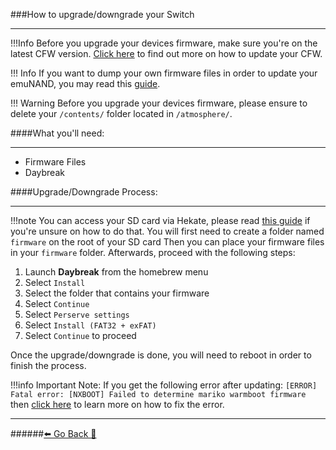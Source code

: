 ###How to upgrade/downgrade your Switch
***
!!!Info Before you upgrade your devices firmware, make sure you're on the latest CFW version. [Click here](https://rentry.org/UpdateCFW) to find out more on how to update your CFW.

!!! Info  If you want to dump your own firmware files in order to update your emuNAND, you may read this [guide](https://rentry.org/DumpFirmware).

!!! Warning Before you upgrade your devices firmware, please ensure to delete your `/contents/` folder located in `/atmosphere/`.

####What you'll need:
***
* Firmware Files
* Daybreak

####Upgrade/Downgrade Process:
***
!!!note You can access your SD card via Hekate, please read [this guide](https://rentry.org/SDCardViaUSB#hekate) if you're unsure on how to do that.
You will first need to create a folder named `firmware` on the root of your SD card
Then you can place your firmware files in your `firmware` folder.
Afterwards, proceed with the following steps:
1. Launch **Daybreak** from the homebrew menu
2. Select `Install`
3. Select the folder that contains your firmware
4. Select `Continue`
5. Select `Perserve settings`
6. Select `Install (FAT32 + exFAT)`
7. Select `Continue` to proceed

Once the upgrade/downgrade is done, you will need to reboot in order to finish the process.


!!!info Important Note:
	If you get the following error after updating:
	`
	[ERROR] Fatal error: [NXBOOT] Failed to determine mariko warmboot firmware
	`
	then [click here](https://rentry.org/SwitchFAQ/#failed-to-determine-warmboot-firmware) to learn more on how to fix the error.

***
######[⬅️ Go Back 🦝](https://rentry.org/UpdateCFWAndFW)